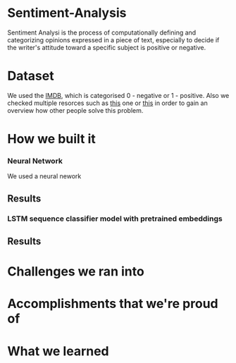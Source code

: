 # Sentiment-Analysis

Sentiment Analysi is the process of computationally defining and categorizing opinions expressed in a piece of text, especially to decide if the writer's attitude toward a specific subject  is positive or negative.

# Dataset

We used the [IMDB](https://www.kaggle.com/columbine/imdb-dataset-sentiment-analysis-in-csv-format), which is categorised 0 - negative or 1 - positive. Also we checked multiple resorces such as [this](https://www.analyticsvidhya.com/blog/2020/03/pretrained-word-embeddings-nlp/) one or [this](https://medium.com/analytics-vidhya/sentiment-analysis-for-text-with-deep-learning-2f0a0c6472b5) in order to gain an overview how other people solve this problem.


# How we built it

### Neural Network

We used a neural nework


## Results



### LSTM sequence classifier model with pretrained embeddings 


## Results



# Challenges we ran into



# Accomplishments that we're proud of



# What we learned

